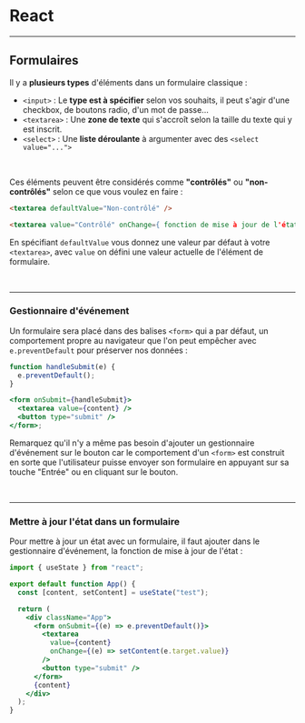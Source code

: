 # React

---

## Formulaires

Il y a **plusieurs types** d'éléments dans un formulaire classique :

- `<input>` : Le **type est à spécifier** selon vos souhaits, il peut s'agir d'une checkbox, de boutons radio, d'un mot de passe...
- `<textarea>` : Une **zone de texte** qui s'accroît selon la taille du texte qui y est inscrit.
- `<select>` : Une **liste déroulante** à argumenter avec des `<select value="...">`

<br>

Ces éléments peuvent être considérés comme **"contrôlés"** ou **"non-contrôlés"** selon ce que vous voulez en faire :

```html
<textarea defaultValue="Non-contrôlé" />

<textarea value="Contrôlé" onChange={ fonction de mise à jour de l'état } />
```

En spécifiant `defaultValue` vous donnez une valeur par défaut à votre `<textarea>`, avec `value` on défini une valeur actuelle de l'élément de formulaire.

<br>

---

### Gestionnaire d'événement

Un formulaire sera placé dans des balises `<form>` qui a par défaut, un comportement propre au navigateur que l'on peut empêcher avec `e.preventDefault` pour préserver nos données :

```jsx
function handleSubmit(e) {
  e.preventDefault();
}

<form onSubmit={handleSubmit}>
  <textarea value={content} />
  <button type="submit" />
</form>;
```

Remarquez qu'il n'y a même pas besoin d'ajouter un gestionnaire d'événement sur le bouton car le comportement d'un `<form>` est construit en sorte que l'utilisateur puisse envoyer son formulaire en appuyant sur sa touche "Entrée" ou en cliquant sur le bouton.

<br>

---

### Mettre à jour l'état dans un formulaire

Pour mettre à jour un état avec un formulaire, il faut ajouter dans le gestionnaire d'événement, la fonction de mise à jour de l'état :

```jsx
import { useState } from "react";

export default function App() {
  const [content, setContent] = useState("test");

  return (
    <div className="App">
      <form onSubmit={(e) => e.preventDefault()}>
        <textarea
          value={content}
          onChange={(e) => setContent(e.target.value)}
        />
        <button type="submit" />
      </form>
      {content}
    </div>
  );
}
```
